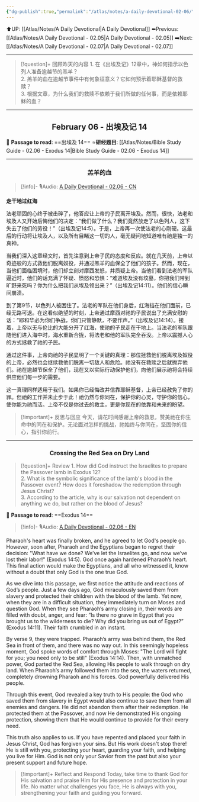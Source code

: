 ```yaml
---
{"dg-publish":true,"permalink":"/atlas/notes/a-daily-devotional-02-06/"}
---
```


 ⬆️UP: [[Atlas/Notes/A Daily Devotional\|A Daily Devotional]]
⬅️Previous: [[Atlas/Notes/A Daily Devotional - 02.05\|A Daily Devotional - 02.05]]
➡️Next: [[Atlas/Notes/A Daily Devotional - 02.07\|A Daily Devotional - 02.07]]

---

> [!question]+ 回顾昨天的内容
> 1.⁠ ⁠在《出埃及记》12章中，神如何指示以色列人准备逾越节的羔羊？  
> 2.⁠ ⁠羔羊的血在逾越节事件中有何象征意义？它如何预示着耶稣基督的救赎？  
> 3.⁠ ⁠根据文章，为什么我们的救赎不依赖于我们所做的任何事，而是依赖耶稣的血？

---
## <center>February 06 - 出埃及记 14</center>

📖 **Passage to read**: ==出埃及 14==
⭐**研经题目**: [[Atlas/Notes/Bible Study Guide - 02.06 - Exodus 14\|Bible Study Guide - 02.06 - Exodus 14]]

---
### <center>羔羊的血</center>

> [!info]- 🎙️Audio: [A Daily Devotional - 02.06 - CN]()

**走干地过红海**  

法老顽固的心终于被击碎了，他答应让上帝的子民离开埃及。然而，很快，法老和埃及人又开始后悔他们的决定：“我们做了什么？我们竟然放走了以色列人，这下失去了他们的劳役！”（出埃及记14:5）。于是，上帝再一次使法老的心刚硬。这最后的行动将让埃及人，以及所有目睹这一切的人，毫无疑问地知道唯有祂是独一的真神。  

当我们深入这章经文时，首先注意到上帝子民的态度和反应。就在几天前，上帝以奇迹般的方式救他们脱离奴役，并通过羔羊的血保全了他们的孩子。然而，现在，当他们面临困境时，他们却立刻对摩西发怒，并质疑上帝。当他们看到法老的军队逼近时，他们的话充满了怀疑、愤怒和恐惧：“难道埃及没有坟墓，你把我们带到旷野来死吗？你为什么把我们从埃及领出来？”（出埃及记14:11）。他们的信心瞬间崩溃。  

到了第9节，以色列人被困住了。法老的军队在他们身后，红海挡在他们面前，已经无路可退。在这看似绝望的时刻，上帝通过摩西对祂的子民说出了充满安慰的话：“耶和华必为你们争战，你们只管静默，不要作声。”（出埃及记14:14）。接着，上帝以无与伦比的大能分开了红海，使祂的子民走在干地上。当法老的军队跟随他们进入海中时，海水重新合拢，将法老和他的军队完全吞没。上帝以震撼人心的方式拯救了祂的子民。  

通过这件事，上帝向祂的子民显明了一个关键的真理：那位拯救他们脱离埃及奴役的上帝，必然也会继续救他们脱离一切敌人和危险。祂没有在救赎之后就抛弃他们。祂在逾越节保全了他们，现在又以实际行动保护他们，向他们展示祂将会持续供应他们每一步的需要。  

这一真理同样适用于我们。如果你已经悔改并信靠耶稣基督，上帝已经赦免了你的罪。但祂的工作并未止步于此！祂仍然与你同在，保护你的心灵，守护你的信心，使你能为祂而活。上帝不仅是你过去的救主，更是你现在的依靠和未来的盼望。  

> [!important]+ 反思与回应
今天，请花时间感谢上帝的救恩，赞美祂在你生命中的同在和保护。无论面对怎样的挑战，祂始终与你同在，坚固你的信心，指引你前行。


---
### <center>Crossing the Red Sea on Dry Land</center>

> [!question]+ Review
> 1.⁠ ⁠How did God instruct the Israelites to prepare the Passover lamb in Exodus 12?  
> 2.⁠ ⁠What is the symbolic significance of the lamb's blood in the Passover event? How does it foreshadow the redemption through Jesus Christ?  
> 3.⁠ ⁠According to the article, why is our salvation not dependent on anything we do, but rather on the blood of Jesus?


📖 **Passage to read**: ==Exodus 14==

> [!info]- 🎙️Audio: [A Daily Devotional - 02.06 - EN]()  

Pharaoh's heart was finally broken, and he agreed to let God's people go. However, soon after, Pharaoh and the Egyptians began to regret their decision: "What have we done? We’ve let the Israelites go, and now we’ve lost their labor!" (Exodus 14:5). God once again hardened Pharaoh’s heart. This final action would make the Egyptians, and all who witnessed it, know without a doubt that only God is the one true God.

As we dive into this passage, we first notice the attitude and reactions of God’s people. Just a few days ago, God miraculously saved them from slavery and protected their children with the blood of the lamb. Yet now, when they are in a difficult situation, they immediately turn on Moses and question God. When they see Pharaoh’s army closing in, their words are filled with doubt, anger, and fear: “Is there no grave in Egypt that you brought us to the wilderness to die? Why did you bring us out of Egypt?” (Exodus 14:11). Their faith crumbled in an instant.

By verse 9, they were trapped. Pharaoh’s army was behind them, the Red Sea in front of them, and there was no way out. In this seemingly hopeless moment, God spoke words of comfort through Moses: "The Lord will fight for you; you need only to be still" (Exodus 14:14). Then, with unmatched power, God parted the Red Sea, allowing His people to walk through on dry land. When Pharaoh’s army followed them into the sea, the waters returned, completely drowning Pharaoh and his forces. God powerfully delivered His people.

Through this event, God revealed a key truth to His people: the God who saved them from slavery in Egypt would also continue to save them from all enemies and dangers. He did not abandon them after their redemption. He protected them at the Passover, and now He demonstrated His ongoing protection, showing them that He would continue to provide for their every need.

This truth also applies to us. If you have repented and placed your faith in Jesus Christ, God has forgiven your sins. But His work doesn't stop there! He is still with you, protecting your heart, guarding your faith, and helping you live for Him. God is not only your Savior from the past but also your present support and future hope.

> [!important]+ Reflect and Respond
Today, take time to thank God for His salvation and praise Him for His presence and protection in your life. No matter what challenges you face, He is always with you, strengthening your faith and guiding you forward.


















